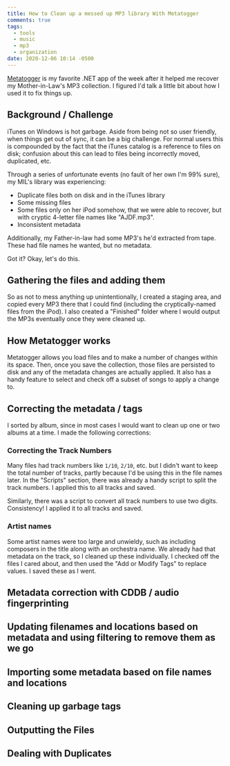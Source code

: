 ```yaml
---
title: How to Clean up a messed up MP3 library With Metatogger
comments: true
tags:
  - tools
  - music
  - mp3
  - organization
date: 2020-12-06 10:14 -0500
---
```

[Metatogger](http://www.luminescence-software.org/en/metatogger) is my favorite .NET app of the week after it helped me recover my Mother-in-Law's MP3 collection. I figured I'd talk a little bit about how I used it to fix things up.

## Background / Challenge

iTunes on Windows is hot garbage. Aside from being not so user friendly, when things get out of sync, it can be a big challenge. For normal users this is compounded by the fact that the iTunes catalog is a reference to files on disk; confusion about this can lead to files being incorrectly moved, duplicated, etc.

Through a series of unfortunate events (no fault of her own I'm 99% sure), my MIL's library was experiencing:

* Duplicate files both on disk and in the iTunes library
* Some missing files
* Some files only on her iPod somehow, that we were able to recover, but with cryptic 4-letter file names like "AJDF.mp3".
* Inconsistent metadata

Additionally, my Father-in-law had some MP3's he'd extracted from tape. These had file names he wanted, but no metadata.

Got it? Okay, let's do this.

## Gathering the files and adding them

So as not to mess anything up unintentionally, I created a staging area, and copied every MP3 there that I could find (including the cryptically-named files from the iPod). I also created a "Finished" folder where I would output the MP3s eventually once they were cleaned up.

## How Metatogger works

Metatogger allows you load files and to make a number of changes within its space. Then, once you save the collection, those files are persisted to disk and any of the metadata changes are actually applied. It also has a handy feature to select and check off a subset of songs to apply a change to.

## Correcting the metadata / tags

I sorted by album, since in most cases I would want to clean up one or two albums at a time. I made the following corrections:

### Correcting the Track Numbers

Many files had track numbers like `1/10`, `2/10`, etc. but I didn't want to keep the total number of tracks, partly because I'd be using this in the file names later. In the "Scripts" section, there was already a handy script to split the track numbers. I applied this to all tracks and saved.

Similarly, there was a script to convert all track numbers to use two digits. Consistency! I applied it to all tracks and saved.

### Artist names

Some artist names were too large and unwieldy, such as including composers in the title along with an orchestra name. We already had that metadata on the track, so I cleaned up these individually. I checked off the files I cared about, and then used the "Add or Modify Tags" to replace values. I saved these as I went.

## Metadata correction with CDDB / audio fingerprinting
## Updating filenames and locations based on metadata and using filtering to remove them as we go
## Importing some metadata based on file names and locations
## Cleaning up garbage tags
## Outputting the Files
## Dealing with Duplicates